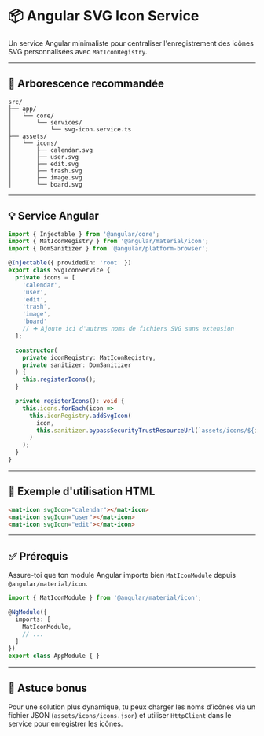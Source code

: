 
# 📦 Angular SVG Icon Service

Un service Angular minimaliste pour centraliser l'enregistrement des icônes SVG personnalisées avec `MatIconRegistry`.

---

## 📁 Arborescence recommandée

```
src/
├── app/
│   └── core/
│       └── services/
│           └── svg-icon.service.ts
├── assets/
│   └── icons/
│       ├── calendar.svg
│       ├── user.svg
│       ├── edit.svg
│       ├── trash.svg
│       ├── image.svg
│       └── board.svg
```

---

## 💡 Service Angular

```ts
import { Injectable } from '@angular/core';
import { MatIconRegistry } from '@angular/material/icon';
import { DomSanitizer } from '@angular/platform-browser';

@Injectable({ providedIn: 'root' })
export class SvgIconService {
  private icons = [
    'calendar',
    'user',
    'edit',
    'trash',
    'image',
    'board'
    // ➕ Ajoute ici d'autres noms de fichiers SVG sans extension
  ];

  constructor(
    private iconRegistry: MatIconRegistry,
    private sanitizer: DomSanitizer
  ) {
    this.registerIcons();
  }

  private registerIcons(): void {
    this.icons.forEach(icon =>
      this.iconRegistry.addSvgIcon(
        icon,
        this.sanitizer.bypassSecurityTrustResourceUrl(`assets/icons/${icon}.svg`)
      )
    );
  }
}
```

---

## 🧪 Exemple d'utilisation HTML

```html
<mat-icon svgIcon="calendar"></mat-icon>
<mat-icon svgIcon="user"></mat-icon>
<mat-icon svgIcon="edit"></mat-icon>
```

---

## ✅ Prérequis

Assure-toi que ton module Angular importe bien `MatIconModule` depuis `@angular/material/icon`.

```ts
import { MatIconModule } from '@angular/material/icon';

@NgModule({
  imports: [
    MatIconModule,
    // ...
  ]
})
export class AppModule { }
```

---

## 📝 Astuce bonus

Pour une solution plus dynamique, tu peux charger les noms d’icônes via un fichier JSON (`assets/icons/icons.json`) et utiliser `HttpClient` dans le service pour enregistrer les icônes.

